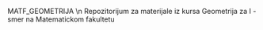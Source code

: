 MATF_GEOMETRIJA
\n
Repozitorijum za materijale iz kursa Geometrija za I - smer na Matematickom fakultetu
